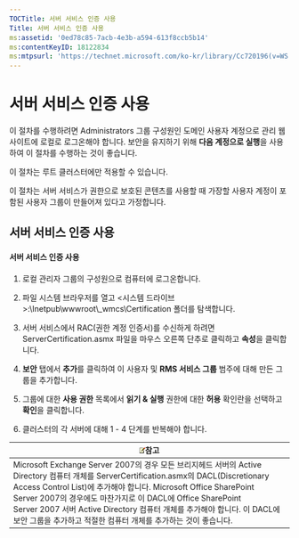 ```yaml
---
TOCTitle: 서버 서비스 인증 사용
Title: 서버 서비스 인증 사용
ms:assetid: '0ed78c85-7acb-4e3b-a594-613f8ccb5b14'
ms:contentKeyID: 18122834
ms:mtpsurl: 'https://technet.microsoft.com/ko-kr/library/Cc720196(v=WS.10)'
---
```


서버 서비스 인증 사용
=====================

이 절차를 수행하려면 Administrators 그룹 구성원인 도메인 사용자 계정으로 관리 웹 사이트에 로컬로 로그온해야 합니다. 보안을 유지하기 위해 **다음 계정으로 실행**을 사용하여 이 절차를 수행하는 것이 좋습니다.

이 절차는 루트 클러스터에만 적용할 수 있습니다.

이 절차는 서버 서비스가 권한으로 보호된 콘텐츠를 사용할 때 가장할 사용자 계정이 포함된 사용자 그룹이 만들어져 있다고 가정합니다.

서버 서비스 인증 사용
---------------------

#### 서버 서비스 인증 사용

1.  로컬 관리자 그룹의 구성원으로 컴퓨터에 로그온합니다.

2.  파일 시스템 브라우저를 열고 &lt;시스템 드라이브&gt;:\\Inetpub\\wwwroot\\\_wmcs\\Certification 폴더를 탐색합니다.

3.  서버 서비스에서 RAC(권한 계정 인증서)를 수신하게 하려면 ServerCertification.asmx 파일을 마우스 오른쪽 단추로 클릭하고 **속성**을 클릭합니다.

4.  **보안** 탭에서 **추가**를 클릭하여 이 사용자 및 **RMS 서비스 그룹** 범주에 대해 만든 그룹을 추가합니다.

5.  그룹에 대한 **사용 권한** 목록에서 **읽기 & 실행** 권한에 대한 **허용** 확인란을 선택하고 **확인**을 클릭합니다.

6.  클러스터의 각 서버에 대해 1 - 4 단계를 반복해야 합니다.

| ![](images/Cc720196.note(WS.10).gif)참고                                                                                                                                                                                                                                                                                                                                                    |
|--------------------------------------------------------------------------------------------------------------------------------------------------------------------------------------------------------------------------------------------------------------------------------------------------------------------------------------------------------------------------------------------------------------------------|
| Microsoft Exchange Server 2007의 경우 모든 브리지헤드 서버의 Active Directory 컴퓨터 개체를 ServerCertification.asmx의 DACL(Discretionary Access Control List)에 추가해야 합니다. Microsoft Office SharePoint Server 2007의 경우에도 마찬가지로 이 DACL에 Office SharePoint Server 2007 서버 Active Directory 컴퓨터 개체를 추가해야 합니다. 이 DACL에 보안 그룹을 추가하고 적절한 컴퓨터 개체를 추가하는 것이 좋습니다. |
